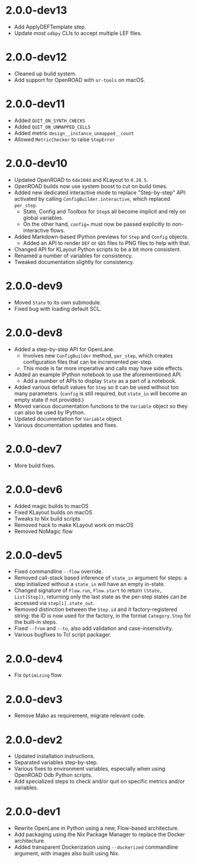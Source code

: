# 2.0.0-dev13

* Add ApplyDEFTemplate step.
* Update most `odbpy` CLIs to accept multiple LEF files.

# 2.0.0-dev12

* Cleaned up build system.
* Add support for OpenROAD with `or-tools` on macOS.

# 2.0.0-dev11

* Added `QUIT_ON_SYNTH_CHECKS`
* Added  `QUIT_ON_UNMAPPED_CELLS`
* Added metric `design__instance_unmapped__count`
* Allowed `MetricChecker` to raise `StepError`

# 2.0.0-dev10
* Updated OpenROAD to `6de104d` and KLayout to `0.28.5`.
* OpenROAD builds now use system boost to cut on build times.
* Added new dedicated interactive mode to replace "Step-by-step" API: activated by calling `ConfigBuilder.interactive`, which replaced `per_step`.
    * State, Config and Toolbox for `Step`s all become implicit and rely on global variables.
    * On the other hand, `config=` must now be passed explicitly to non-interactive flows.
* Added Markdown-based IPython previews for `Step` and `Config` objects.
    * Added an API to render `DEF` or `GDS` files to PNG files to help with that.
* Changed API for KLayout Python scripts to be a bit more consistent.
* Renamed a number of variables for consistency.
* Tweaked documentation slightly for consistency.

# 2.0.0-dev9

* Moved `State` to its own submodule.
* Fixed bug with loading default SCL.

# 2.0.0-dev8

* Added a step-by-step API for OpenLane.
    * Involves new `ConfigBuilder` method, `per_step`, which creates configuration files that can be incremented per-step.
    * This mode is far more imperative and calls may have side effects.
* Added an example IPython notebook to use the aforementioned API.
    * Add a number of APIs to display `State` as a part of a notebook.
* Added various default values for `Step` so it can be used without too many parameters. (`config` is still required, but `state_in` will become an empty state if not provided.)
* Moved various documentation functions to the `Variable` object so they can also be used by IPython.
* Updated documentation for `Variable` object.
* Various documentation updates and fixes.

# 2.0.0-dev7

* More build fixes.

# 2.0.0-dev6

* Added magic builds to macOS
* Fixed KLayout builds on macOS
* Tweaks to Nix build scripts
* Removed hack to make KLayout work on macOS
* Removed NoMagic flow

# 2.0.0-dev5

* Fixed commandline `--flow` override.
* Removed call-stack based inference of `state_in` argument for steps: a step initialized without a `state_in` will have an empty in-state.
* Changed signature of `Flow.run`, `Flow.start` to return `(State, List[Step])`, returning only the last state as the per-step states can be accessed via `step[i].state_out`.
* Removed distinction between the `Step.id` and it factory-registered string: the ID is now used for the factory, in the format `Category.Step` for the built-in steps.
* Fixed `--from` and `--to`, also add validation and case-insensitivity.
* Various bugfixes to Tcl script packager.

# 2.0.0-dev4

* Fix `Optimizing` flow.

# 2.0.0-dev3

* Remove Mako as requirement, migrate relevant code.

# 2.0.0-dev2

* Updated installation instructions.
* Separated variables step-by-step.
* Various fixes to environment variables, especially when using OpenROAD Odb Python scripts.
* Add specialized steps to check and/or quit on specific metrics and/or variables.

# 2.0.0-dev1

* Rewrite OpenLane in Python using a new, Flow-based architecture.
* Add packaging using the Nix Package Manager to replace the Docker architecture.
* Added transparent Dockerization using `--dockerized` commandline argument, with images also built using Nix.
